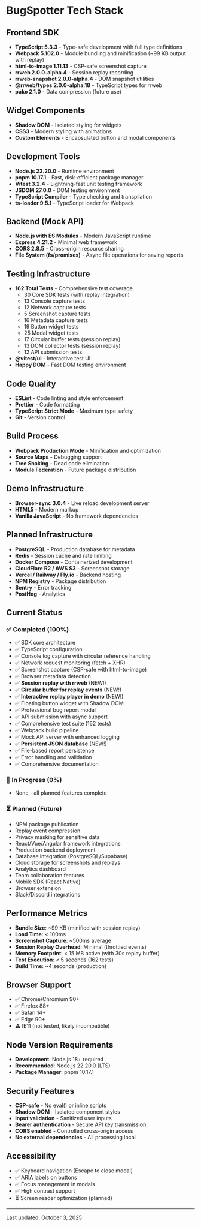 # BugSpotter Tech Stack

## Frontend SDK

- **TypeScript 5.3.3** - Type-safe development with full type definitions
- **Webpack 5.102.0** - Module bundling and minification (~99 KB output with replay)
- **html-to-image 1.11.13** - CSP-safe screenshot capture
- **rrweb 2.0.0-alpha.4** - Session replay recording
- **rrweb-snapshot 2.0.0-alpha.4** - DOM snapshot utilities
- **@rrweb/types 2.0.0-alpha.18** - TypeScript types for rrweb
- **pako 2.1.0** - Data compression (future use)

## Widget Components

- **Shadow DOM** - Isolated styling for widgets
- **CSS3** - Modern styling with animations
- **Custom Elements** - Encapsulated button and modal components

## Development Tools

- **Node.js 22.20.0** - Runtime environment
- **pnpm 10.17.1** - Fast, disk-efficient package manager
- **Vitest 3.2.4** - Lightning-fast unit testing framework
- **JSDOM 27.0.0** - DOM testing environment
- **TypeScript Compiler** - Type checking and transpilation
- **ts-loader 9.5.1** - TypeScript loader for Webpack

## Backend (Mock API)

- **Node.js with ES Modules** - Modern JavaScript runtime
- **Express 4.21.2** - Minimal web framework
- **CORS 2.8.5** - Cross-origin resource sharing
- **File System (fs/promises)** - Async file operations for saving reports

## Testing Infrastructure

- **162 Total Tests** - Comprehensive test coverage
  - 30 Core SDK tests (with replay integration)
  - 13 Console capture tests
  - 12 Network capture tests
  - 5 Screenshot capture tests
  - 16 Metadata capture tests
  - 19 Button widget tests
  - 25 Modal widget tests
  - 17 Circular buffer tests (session replay)
  - 13 DOM collector tests (session replay)
  - 12 API submission tests
- **@vitest/ui** - Interactive test UI
- **Happy DOM** - Fast DOM testing environment

## Code Quality

- **ESLint** - Code linting and style enforcement
- **Prettier** - Code formatting
- **TypeScript Strict Mode** - Maximum type safety
- **Git** - Version control

## Build Process

- **Webpack Production Mode** - Minification and optimization
- **Source Maps** - Debugging support
- **Tree Shaking** - Dead code elimination
- **Module Federation** - Future package distribution

## Demo Infrastructure

- **Browser-sync 3.0.4** - Live reload development server
- **HTML5** - Modern markup
- **Vanilla JavaScript** - No framework dependencies

## Planned Infrastructure

- **PostgreSQL** - Production database for metadata
- **Redis** - Session cache and rate limiting
- **Docker Compose** - Containerized development
- **CloudFlare R2 / AWS S3** - Screenshot storage
- **Vercel / Railway / Fly.io** - Backend hosting
- **NPM Registry** - Package distribution
- **Sentry** - Error tracking
- **PostHog** - Analytics

## Current Status

### ✅ Completed (100%)
- ✅ SDK core architecture
- ✅ TypeScript configuration
- ✅ Console log capture with circular reference handling
- ✅ Network request monitoring (fetch + XHR)
- ✅ Screenshot capture (CSP-safe with html-to-image)
- ✅ Browser metadata detection
- ✅ **Session replay with rrweb** (NEW!)
- ✅ **Circular buffer for replay events** (NEW!)
- ✅ **Interactive replay player in demo** (NEW!)
- ✅ Floating button widget with Shadow DOM
- ✅ Professional bug report modal
- ✅ API submission with async support
- ✅ Comprehensive test suite (162 tests)
- ✅ Webpack build pipeline
- ✅ Mock API server with enhanced logging
- ✅ **Persistent JSON database** (NEW!)
- ✅ File-based report persistence
- ✅ Error handling and validation
- ✅ Comprehensive documentation

### 🚧 In Progress (0%)
- None - all planned features complete

### ⏳ Planned (Future)
- NPM package publication
- Replay event compression
- Privacy masking for sensitive data
- React/Vue/Angular framework integrations
- Production backend deployment
- Database integration (PostgreSQL/Supabase)
- Cloud storage for screenshots and replays
- Analytics dashboard
- Team collaboration features
- Mobile SDK (React Native)
- Browser extension
- Slack/Discord integrations

## Performance Metrics

- **Bundle Size**: ~99 KB (minified with session replay)
- **Load Time**: < 100ms
- **Screenshot Capture**: ~500ms average
- **Session Replay Overhead**: Minimal (throttled events)
- **Memory Footprint**: < 15 MB active (with 30s replay buffer)
- **Test Execution**: < 5 seconds (162 tests)
- **Build Time**: ~4 seconds (production)

## Browser Support

- ✅ Chrome/Chromium 90+
- ✅ Firefox 88+
- ✅ Safari 14+
- ✅ Edge 90+
- ⚠️ IE11 (not tested, likely incompatible)

## Node Version Requirements

- **Development**: Node.js 18+ required
- **Recommended**: Node.js 22.20.0 (LTS)
- **Package Manager**: pnpm 10.17.1

## Security Features

- **CSP-safe** - No eval() or inline scripts
- **Shadow DOM** - Isolated component styles
- **Input validation** - Sanitized user inputs
- **Bearer authentication** - Secure API key transmission
- **CORS enabled** - Controlled cross-origin access
- **No external dependencies** - All processing local

## Accessibility

- ✅ Keyboard navigation (Escape to close modal)
- ✅ ARIA labels on buttons
- ✅ Focus management in modals
- ✅ High contrast support
- ⏳ Screen reader optimization (planned)

---

Last updated: October 3, 2025
